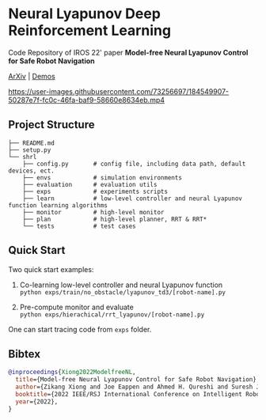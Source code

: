 # Neural Lyapunov Deep Reinforcement Learning
Code Repository of IROS 22' paper **Model-free Neural Lyapunov Control for Safe Robot Navigation**

[ArXiv](https://arxiv.org/abs/2203.01190) | [Demos](https://sites.google.com/view/mf-nlc)  



https://user-images.githubusercontent.com/73256697/184549907-50287e7f-fc0c-46fa-baf9-58660e8634eb.mp4


## Project Structure

```
├── README.md
├── setup.py
└── shrl
    ├── config.py       # config file, including data path, default devices, ect. 
    ├── envs            # simulation environments
    ├── evaluation      # evaluation utils
    ├── exps            # experiments scripts
    ├── learn           # low-level controller and neural Lyapunov function learning algorithms
    ├── monitor         # high-level monitor
    ├── plan            # high-level planner, RRT & RRT*
    └── tests           # test cases
```

## Quick Start
Two quick start examples:

1. Co-learning low-level controller and neural Lyapunov function  
`python exps/train/no_obstacle/lyapunov_td3/[robot-name].py`

2. Pre-compute monitor and evaluate  
`python exps/hierachical/rrt_lyapunov/[robot-name].py`

One can start tracing code from `exps` folder. 

## Bibtex
```bibtex
@inproceedings{Xiong2022ModelfreeNL,
  title={Model-free Neural Lyapunov Control for Safe Robot Navigation},
  author={Zikang Xiong and Joe Eappen and Ahmed H. Qureshi and Suresh Jagannathan},
  booktitle={2022 IEEE/RSJ International Conference on Intelligent Robots and Systems (IROS)},
  year={2022},
}
```
